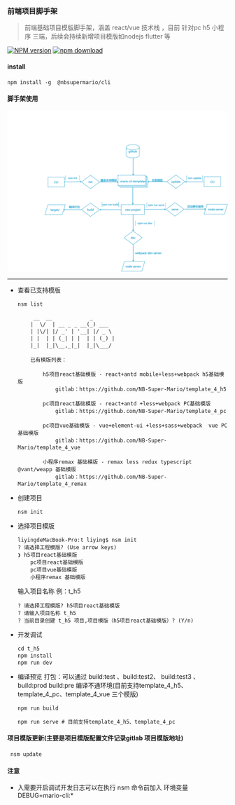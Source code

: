 ### 前端项目脚手架


> 前端基础项目模版脚手架，涵盖 react/vue 技术栈 ，目前 针对pc h5 小程序 三端，后续会持续新增项目模版如nodejs flutter 等

[![NPM version][npm-image]][npm-url]
[![npm download][download-image]][download-url]

[npm-image]: https://img.shields.io/npm/v/@nbsupermario/cli.svg?style=flat-square
[npm-url]: https://www.npmjs.com/package/@nbsupermario/cli
[download-image]: https://img.shields.io/npm/dm/@nbsupermario/cli.svg?style=flat-square
[download-url]: https://www.npmjs.com/package/@nbsupermario/cli

#### install 

```shell
npm install -g  @nbsupermario/cli 
```

#### 脚手架使用
![img](docs/assets/mario-cli.png)

------



- 查看已支持模版
	
	```shell
	nsm list
	```

	```shell
		 __  __            _
		|  \/  | __ _ _ __(_) ___
		| |\/| |/ _' | '__| |/ _ \
		| |  | | (_| | |  | | (_) |
		|_|  |_|\__,_|_|  |_|\___/
					
		已有模版列表：

			h5项目react基础模版 - react+antd mobile+less+webpack h5基础模版
				gitlab：https://github.com/NB-Super-Mario/template_4_h5

			pc项目react基础模版 - react+antd +less+webpack PC基础模版
				gitlab：https://github.com/NB-Super-Mario/template_4_pc

			pc项目vue基础模版 - vue+element-ui +less+sass+webpack  vue PC基础模版
				gitlab：https://github.com/NB-Super-Mario/template_4_vue

			小程序remax 基础模版 - remax less redux typescript @vant/weapp 基础模版
				gitlab：https://github.com/NB-Super-Mario/template_4_remax
	```

- 创建项目
	
	```shell
	nsm init
	```
	
- 选择项目模版

	```shell
	liyingdeMacBook-Pro:t liying$ nsm init
	? 请选择工程模版? (Use arrow keys)
	❯ h5项目react基础模版 
		pc项目react基础模版 
		pc项目vue基础模版 
		小程序remax 基础模版 
	```
	
	输入项目名称 例：t_h5
	
	```shell
	? 请选择工程模版? h5项目react基础模版
	? 请输入项目名称 t_h5
	? 当前目录创建 t_h5 项目,项目模版（h5项目react基础模版）? (Y/n) 
	```
	
- 开发调试
	
	```shell
	cd t_h5
	npm install
	npm run dev
	```
	
- 编译预览
	打包：可以通过 build:test 、build:test2、 build:test3 、build:prod build:pre 编译不通环境(目前支持template_4_h5、template_4_pc、template_4_vue 三个模版)
	
	```shell
	npm run build
	```
	
	```shell
	npm run serve # 目前支持template_4_h5、template_4_pc
	```

#### 项目模版更新(主要是项目模版配置文件记录gitlab 项目模版地址)

```shell
 nsm update
```

#### 注意

- 入需要开启调试开发日志可以在执行 nsm 命令前加入 环境变量 DEBUG=mario-cli:*  